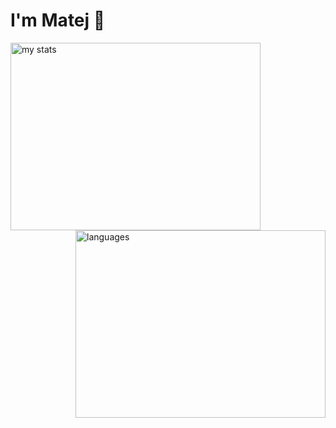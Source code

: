 # I'm Matej 👋

<img alt="my stats" align="left" width="400px" height="300px" src="https://github-readme-stats.vercel.app/api?username=Matejejko&theme=radical&show_icons=true">
<img alt="languages" align="right" width="400px" height="300px" src="https://github-readme-stats.vercel.app/api/top-langs/?username=Matejejko&layout=compact">
